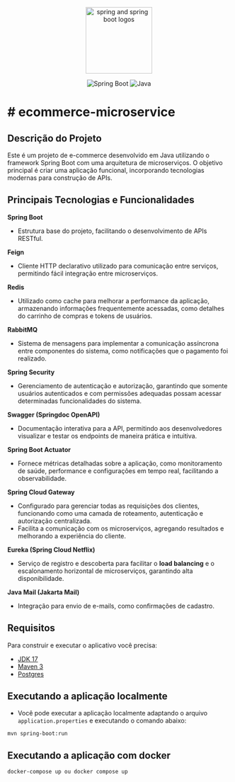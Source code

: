 <p align="center">
<img src="https://picocli.info/images/spring-boot.png" alt="spring and spring boot logos" height="150px">
</p>

<p align="center">
  <img src="https://img.shields.io/badge/spring--boot-3.4.0.RELEASE-brightgreen.svg" alt="Spring Boot">
  <img src="https://img.shields.io/badge/java-17-brightgreen.svg" alt="Java">
</p>

# # ecommerce-microservice

## Descrição do Projeto

Este é um projeto de e-commerce desenvolvido em Java utilizando o framework Spring Boot com uma arquitetura de microserviços. O objetivo principal é criar uma aplicação
funcional, incorporando tecnologias modernas para construção de APIs.

## Principais Tecnologias e Funcionalidades

  **Spring Boot**
   - Estrutura base do projeto, facilitando o desenvolvimento de APIs RESTful.

  **Feign**
   - Cliente HTTP declarativo utilizado para comunicação entre serviços, permitindo fácil integração entre microserviços.

  **Redis**
   - Utilizado como cache para melhorar a performance da aplicação, armazenando informações frequentemente acessadas, como detalhes do carrinho de compras e tokens de           usuários.

  **RabbitMQ**
   - Sistema de mensagens para implementar a comunicação assíncrona entre componentes do sistema, como notificações que o pagamento foi realizado.

  **Spring Security**
   - Gerenciamento de autenticação e autorização, garantindo que somente usuários autenticados e com permissões adequadas possam acessar determinadas funcionalidades do sistema.

  **Swagger (Springdoc OpenAPI)**
   - Documentação interativa para a API, permitindo aos desenvolvedores visualizar e testar os endpoints de maneira prática e intuitiva.

  **Spring Boot Actuator**
   - Fornece métricas detalhadas sobre a aplicação, como monitoramento de saúde, performance e configurações em tempo real, facilitando a observabilidade.

  **Spring Cloud Gateway**
   - Configurado para gerenciar todas as requisições dos clientes, funcionando como uma camada de roteamento, autenticação e autorização centralizada.
   - Facilita a comunicação com os microserviços, agregando resultados e melhorando a experiência do cliente.


  **Eureka (Spring Cloud Netflix)**
   - Serviço de registro e descoberta para facilitar o **load balancing** e o escalonamento horizontal de microserviços, garantindo alta disponibilidade.

  **Java Mail (Jakarta Mail)**
   - Integração para envio de e-mails, como confirmações de cadastro.


## Requisitos

Para construir e executar o aplicativo você precisa:

- [JDK 17](https://www.oracle.com/java/technologies/downloads/#java17)
- [Maven 3](https://maven.apache.org)
- [Postgres](https://www.postgresql.org/)

## Executando a aplicação localmente

- Você pode executar a aplicação localmente adaptando o arquivo `application.properties` e executando o comando abaixo:

```shell
mvn spring-boot:run
```

## Executando a aplicação com docker
```bash
docker-compose up ou docker compose up
```
